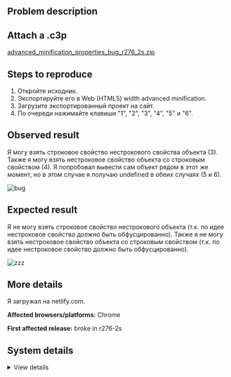 ## Problem description



## Attach a .c3p

[advanced_minification_properties_bug_r276_2s.zip](https://github.com/WilsonPercival/WilsonPercival/files/7796734/advanced_minification_properties_bug_r276_2s.zip)

## Steps to reproduce

1. Откройте исходник.
2. Экспортируйте его в Web (HTML5) width advanced minification.
3. Загрузите экспортированный проект на сайт.
4. По очереди нажимайте клавиши "1", "2", "3", "4", "5" и "6".

## Observed result

Я могу взять строковое свойство нестрокового свойства объекта (3). Также я могу взять нестроковое свойство объекта со строковым свойством (4). Я попробовал вывести сам объект рядом в этот же момент, но в этом случае я получаю undefined в обеих случаях (5 и 6).

![bug](https://user-images.githubusercontent.com/91274932/147833694-cfc0cd2d-2d9d-4ced-95f9-5f6a09fc98a2.png)

## Expected result

Я не могу взять строковое свойство нестрокового объекта (т.к. по идее нестроковое свойство должно быть обфусцированно). Также я не могу взять нестроковое свойство объекта со строковым свойством (т.к. по идее нестроковое свойство должно быть обфусцированно).

![zzz](https://user-images.githubusercontent.com/91274932/147833911-e26b3a57-013f-4b87-8dd9-40159ef676c8.png)

## More details

Я загружал на netlify.com.

**Affected browsers/platforms:** Chrome

**First affected release:** broke in r276-2s

## System details

<details><summary>View details</summary>

Platform information
Browser: Chrome
Browser version: 95.0.4638.54
Browser engine: Chromium
Context: browser
Operating system: Windows
Operating system version: 7
Device type: desktop
Device pixel ratio: 1
Logical CPU cores: 2
Approx. device memory: 4 GB
User agent: Mozilla/5.0 (Windows NT 6.1; Win64; x64) AppleWebKit/537.36 (KHTML, like Gecko) Chrome/95.0.4638.54 Safari/537.36
C3 release: r276.2 (stable)
Language setting: en-US

Local storage
Storage quota (approx): 59 gb
Storage usage (approx): 331 mb (0.6%)
Persistant storage: No

Browser support notes
This list contains missing features that are not required, but could improve performance or user experience if supported.

UI effects are disabled in settings.
WebGL 2+ is not supported. Rendering quality and features may be affected.
WebGL information
Version string: WebGL 1.0 (OpenGL ES 2.0 Chromium)
Numeric version: 1
Supports NPOT textures: partial
Supports GPU profiling: no
Supports highp precision: yes
Vendor: Google Inc. (Intel)
Renderer: ANGLE (Intel, Intel(R) HD Graphics Direct3D9Ex vs_3_0 ps_3_0, igdumdim64.dll-10.18.10.4653)
Major performance caveat: no
Maximum texture size: 8192
Point size range: 1 to 256
Extensions:

ANGLE_instanced_arrays
EXT_blend_minmax
EXT_color_buffer_half_float
EXT_float_blend
EXT_frag_depth
EXT_shader_texture_lod
EXT_texture_filter_anisotropic
WEBKIT_EXT_texture_filter_anisotropic
EXT_sRGB
KHR_parallel_shader_compile
OES_element_index_uint
OES_standard_derivatives
OES_texture_float
OES_texture_float_linear
OES_texture_half_float
OES_texture_half_float_linear
OES_vertex_array_object
WEBGL_color_buffer_float
WEBGL_compressed_texture_s3tc
WEBKIT_WEBGL_compressed_texture_s3tc
WEBGL_compressed_texture_s3tc_srgb
WEBGL_debug_renderer_info
WEBGL_debug_shaders
WEBGL_depth_texture
WEBKIT_WEBGL_depth_texture
WEBGL_lose_context
WEBKIT_WEBGL_lose_context
WEBGL_multi_draw
Audio information
System sample rate: 48000 Hz
Output channels: 2
Output interpretation: speakers
Supported decode formats:

WebM Opus (audio/webm; codecs=opus)
Ogg Opus (audio/ogg; codecs=opus)
WebM Vorbis (audio/webm; codecs=vorbis)
Ogg Vorbis (audio/ogg; codecs=vorbis)
MPEG-4 AAC (audio/mp4; codecs=mp4a.40.5)
MP3 (audio/mpeg)
FLAC (audio/flac)
PCM WAV (audio/wav; codecs=1)
Supported encode formats:

WebM Opus (audio/webm; codecs=opus)
Video information
Supported decode formats:

WebM AV1 (video/webm; codecs=av01.0.00M.08)
MP4 AV1 (video/mp4; codecs=av01.0.00M.08)
WebM VP9 (video/webm; codecs=vp9)
WebM VP8 (video/webm; codecs=vp8)
Ogg Theora (video/ogg; codecs=theora)
H.264 (video/mp4; codecs=avc1.42E01E)
Supported encode formats:

WebM VP9 (video/webm; codecs=vp9)
WebM VP8 (video/webm; codecs=vp8)

</details>
